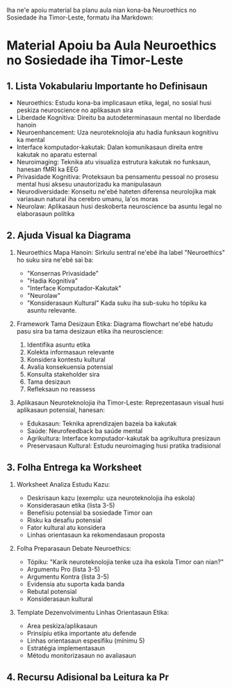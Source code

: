 Iha ne'e apoiu material ba planu aula nian kona-ba Neuroethics no Sosiedade iha Timor-Leste, formatu iha Markdown:

# Material Apoiu ba Aula Neuroethics no Sosiedade iha Timor-Leste

## 1. Lista Vokabulariu Importante ho Definisaun

- Neuroethics: Estudu kona-ba implicasaun etika, legal, no sosial husi peskiza neuroscience no aplikasaun sira
- Liberdade Kognitiva: Direitu ba autodeterminasaun mental no liberdade hanoin
- Neuroenhancement: Uza neuroteknolojia atu hadia funksaun kognitivu ka mental
- Interface komputador-kakutak: Dalan komunikasaun direita entre kakutak no aparatu esternal
- Neuroimaging: Teknika atu visualiza estrutura kakutak no funksaun, hanesan fMRI ka EEG
- Privasidade Kognitiva: Proteksaun ba pensamentu pessoal no prosesu mental husi aksesu unautorizadu ka manipulasaun
- Neurodiversidade: Konseitu ne'ebé hateten diferensa neurolojika mak variasaun natural iha cerebro umanu, la'os moras
- Neurolaw: Aplikasaun husi deskoberta neuroscience ba asuntu legal no elaborasaun polítika

## 2. Ajuda Visual ka Diagrama

1. Neuroethics Mapa Hanoin:
   Sirkulu sentral ne'ebé iha label "Neuroethics" ho suku sira ne'ebé sai ba:
   - "Konsernas Privasidade"
   - "Hadia Kognitiva"
   - "Interface Komputador-Kakutak"
   - "Neurolaw"
   - "Konsiderasaun Kultural"
   Kada suku iha sub-suku ho tópiku ka asuntu relevante.

2. Framework Tama Desizaun Etika:
   Diagrama flowchart ne'ebé hatudu pasu sira ba tama desizaun etika iha neuroscience:
   1. Identifika asuntu etika
   2. Kolekta informasaun relevante
   3. Konsidera kontestu kultural
   4. Avalia konsekuensia potensial
   5. Konsulta stakeholder sira
   6. Tama desizaun
   7. Refleksaun no reassess

3. Aplikasaun Neuroteknolojia iha Timor-Leste:
   Reprezentasaun visual husi aplikasaun potensial, hanesan:
   - Edukasaun: Teknika aprendizajen bazeia ba kakutak
   - Saúde: Neurofeedback ba saúde mental
   - Agrikultura: Interface komputador-kakutak ba agrikultura presizaun
   - Preservasaun Kultural: Estudu neuroimaging husi pratika tradisional

## 3. Folha Entrega ka Worksheet

1. Worksheet Analiza Estudu Kazu:
   - Deskrisaun kazu (exemplu: uza neuroteknolojia iha eskola)
   - Konsiderasaun etika (lista 3-5)
   - Benefísiu potensial ba sosiedade Timor oan
   - Risku ka desafiu potensial
   - Fator kultural atu konsidera
   - Linhas orientasaun ka rekomendasaun proposta

2. Folha Preparasaun Debate Neuroethics:
   - Tópiku: "Karik neuroteknolojia tenke uza iha eskola Timor oan nian?"
   - Argumentu Pro (lista 3-5)
   - Argumentu Kontra (lista 3-5)
   - Evidensia atu suporta kada banda
   - Rebutal potensial
   - Konsiderasaun kultural

3. Template Dezenvolvimentu Linhas Orientasaun Etika:
   - Area peskiza/aplikasaun
   - Prinsípiu etika importante atu defende
   - Linhas orientasaun espesifiku (mínimu 5)
   - Estratégia implementasaun
   - Métodu monitorizasaun no avaliasaun

## 4. Recursu Adisional ba Leitura ka Pr